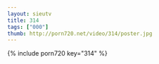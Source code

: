 ```yaml
--- 
layout: sieutv
title: 314
tags: ["000"]
thumb: http://porn720.net/video/314/poster.jpg
---
```

{% include porn720 key="314" %} 
